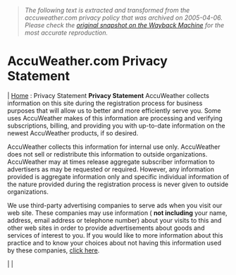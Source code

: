 > *The following text is extracted and transformed from the accuweather.com privacy policy that was archived on 2005-04-06. Please check the [original snapshot on the Wayback Machine](https://web.archive.org/web/20050406073646id_/http%3A//wwwa.accuweather.com/adcbin/public/privacy.asp%3Fpartner%3Daccuweather) for the most accurate reproduction.*

# AccuWeather.com Privacy Statement

|  [Home](https://web.archive.org/adcbin/public/index.asp) : Privacy Statement  **Privacy Statement** AccuWeather collects information on this site during the registration process for business purposes that will allow us to better and more efficiently serve you. Some uses AccuWeather makes of this information are processing and verifying subscriptions, billing, and providing you with up-to-date information on the newest AccuWeather products, if so desired. 

AccuWeather collects this information for internal use only. AccuWeather does not sell or redistribute this information to outside organizations. AccuWeather may at times release aggregate subscriber information to advertisers as may be requested or required. However, any information provided is aggregate information only and specific individual information of the nature provided during the registration process is never given to outside organizations. 

We use third-party advertising companies to serve ads when you visit our web site. These companies may use information ( **not including** your name, address, email address or telephone number) about your visits to this and other web sites in order to provide advertisements about goods and services of interest to you. If you would like to more information about this practice and to know your choices about not having this information used by these companies, [click here](http://www.247realmedia.com/privacy.html). 

|  | 
